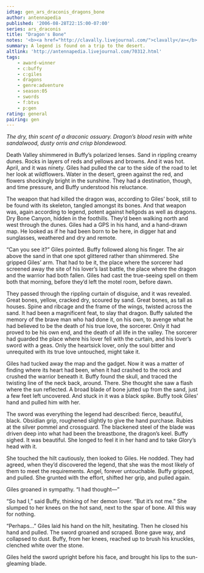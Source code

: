 ```yaml
---
idtag: gen_ars_draconis_dragons_bone
author: antennapedia
published: '2006-08-28T22:15:00-07:00'
series: ars_draconis
title: "Dragon's Bone"
notes: '<b><a href="http://clavally.livejournal.com/">clavally</a></b> prompted for a story based on a BPAL scent.'
summary: A legend is found on a trip to the desert.
altlink: 'http://antennapedia.livejournal.com/70312.html'
tags:
    - award-winner
    - c:buffy
    - c:giles
    - dragons
    - genre:adventure
    - season:05
    - swords
    - f:btvs
    - p:gen
rating: general
pairing: gen
---
```

<i>The dry, thin scent of a draconic ossuary. Dragon&#8217;s blood resin with white sandalwood, dusty orris and crisp blondewood.</i>

Death Valley shimmered in Buffy&#8217;s polarized lenses. Sand in rippling creamy dunes. Rocks in layers of reds and yellows and browns. And it was hot. April, and it was ninety. Giles had pulled the car to the side of the road to let her look at wildflowers. Water in the desert, green against the red, and flowers shockingly bright in the sunshine. They had a destination, though, and time pressure, and Buffy understood his reluctance.

The weapon that had killed the dragon was, according to Giles&#8217; book, still to be found with its skeleton, tangled amongst its bones. And that weapon was, again according to legend, potent against hellgods as well as dragons. Dry Bone Canyon, hidden in the foothills. They&#8217;d been walking north and west through the dunes. Giles had a GPS in his hand, and a hand-drawn map. He looked as if he had been born to be here, in digger hat and sunglasses, weathered and dry and remote.

&#8220;Can you see it?&#8221; Giles pointed. Buffy followed along his finger. The air above the sand in that one spot glittered rather than shimmered. She gripped Giles&#8217; arm. That had to be it, the place where the sorcerer had screened away the site of his lover&#8217;s last battle, the place where the dragon and the warrior had both fallen. Giles had cast the true-seeing spell on them both that morning, before they&#8217;d left the motel room, before dawn.

They passed through the rippling curtain of disguise, and it was revealed. Great bones, yellow, cracked dry, scoured by sand. Great bones, as tall as houses. Spine and ribcage and the frame of the wings, twisted across the sand. It had been a magnificent feat, to slay that dragon. Buffy saluted the memory of the brave man who had done it, on his own, to avenge what he had believed to be the death of his true love, the sorcerer. Only it had proved to be his own end, and the death of all life in the valley. The sorcerer had guarded the place where his lover fell with the curtain, and his lover&#8217;s sword with a geas. Only the heartsick lover, only the soul bitter and unrequited with its true love untouched, might take it.

Giles had tucked away the map and the gadget. Now it was a matter of finding where its heart had been, when it had crashed to the rock and crushed the warrior beneath it. Buffy found the skull, and traced the twisting line of the neck back, around. There. She thought she saw a flash where the sun reflected. A broad blade of bone jutted up from the sand, just a few feet left uncovered. And stuck in it was a black spike. Buffy took Giles&#8217; hand and pulled him with her.

The sword was everything the legend had described: fierce, beautiful, black. Obsidian grip, roughened slightly to give the hand purchase. Rubies at the silver pommel and crossguard. The blackened steel of the blade was driven deep into what had been the breastbone, the dragon&#8217;s keel. Buffy sighed. It was beautiful. She longed to feel it in her hand and to take Glory&#8217;s head with it.

She touched the hilt cautiously, then looked to Giles. He nodded. They had agreed, when they&#8217;d discovered the legend, that she was the most likely of them to meet the requirements. Angel, forever untouchable. Buffy gripped, and pulled. She grunted with the effort, shifted her grip, and pulled again.

Giles groaned in sympathy. &#8220;I had thought&#8212;&#8221;

&#8220;So had I,&#8221; said Buffy, thinking of her demon lover. &#8220;But it&#8217;s not me.&#8221; She slumped to her knees on the hot sand, next to the spar of bone. All this way for nothing.

&#8220;Perhaps&#8230;&#8221; Giles laid his hand on the hilt, hesitating. Then he closed his hand and pulled. The sword groaned and scraped. Bone gave way, and collapsed to dust. Buffy, from her knees, reached up to brush his knuckles, clenched white over the stone.

Giles held the sword upright before his face, and brought his lips to the sun-gleaming blade.

